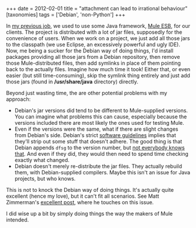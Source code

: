 +++
date = 2012-02-01
title = "attachment can lead to irrational behaviour"
[taxonomies]
tags = ['Debian', 'non-Python']
+++

In [my previous job], we used to use some Java framework, [Mule ESB],
for our clients. The project is distributed with a lot of jar files,
supposedly for the convenience of users. When we work on a project, we
just add all those jars to the classpath (we use Eclipse, an excessively
powerful and ugly IDE). Now, me being a sucker for the Debian way of
doing things, I'd install packages providing all those jars from a
Debian repository, then remove those Mule-distributed files, then add
symlinks in place of them pointing back to the actually files. Imagine
how much time it took! Either that, or even easier (but still
time-consuming), skip the symlink thing entirely and just add those jars
(found in **/usr/share/java** directory) directly.

Beyond just wasting time, the are other potential problems with my
approach:

-   Debian's jar versions did tend to be different to Mule-supplied
    versions. You can imagine what problems this can cause, especially
    because the versions included there are most likely the ones used
    for testing Mule.
-   Even if the versions were the same, what if there are slight changes
    from Debian's side. Debian's strict [software guidelines] implies
    that they'll strip out some stuff that doesn't adhere. The good
    thing is that Debian appends `dfsg` to the version number, but [not
    everybody knows that]. And even if they did, they would then need to
    spend time checking exactly what changed.
-   Debian doesn't merely re-distribute the jar files. They actually
    rebuild them, with Debian-supplied compilers. Maybe this isn't an
    issue for Java projects, but who knows.

This is not to knock the Debian way of doing things. It's actually
quite excellent (hence my love), but it can't fit all scenarios. See
Matt Zimmerman's [excellent post], where he touches on this issue.

I did wise up a bit by simply doing things the way the makers of Mule
intended.

  [my previous job]: @/me-got-meself-a-coding-job.md
  [Mule ESB]: http://www.mulesoft.org/
  [software guidelines]: http://www.debian.org/social_contract#guidelines
  [not everybody knows that]: http://askubuntu.com/q/11592/2591
  [excellent post]: http://mdzlog.alcor.net/2010/07/06/weve-packaged-all-of-the-free-software-what-now/
